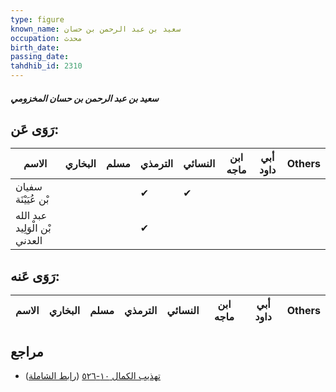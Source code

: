 ```yaml
---
type: figure
known_name: سعيد بن عبد الرحمن بن حسان
occupation: محدث
birth_date:
passing_date:
tahdhib_id: 2310
---
```

##### سعيد بن عبد الرحمن بن حسان المخزومي

## رَوَى عَن:
| الاسم                         | البخاري | مسلم | الترمذي | النسائي | ابن ماجه | أبي داود | Others |
| ----------------------------- | ------- | ---- | ------- | ------- | -------- | -------- | ------ |
| سفيان بْن عُيَيْنَة           |         |      | ✔       | ✔       |          |          |        |
| عبد الله بْن الْوَلِيد العدني |         |      | ✔       |         |          |          |        |
## رَوَى عَنه:
| الاسم | البخاري | مسلم | الترمذي | النسائي | ابن ماجه | أبي داود | Others |
| ----- | ------- | ---- | ------- | ------- | -------- | -------- | ------ |
## مراجع
- [تهذيب الكمال ١٠-٥٢٦](obsidian://open?vault=Tahdhib-al-Kamal&file=Figures/٢٣١٠-سعيد%20بن%20عبد%20الرحمن%20بن%20حسان%20المخزومي) ([رابط الشاملة](https://shamela.ws/book/3722/5298))